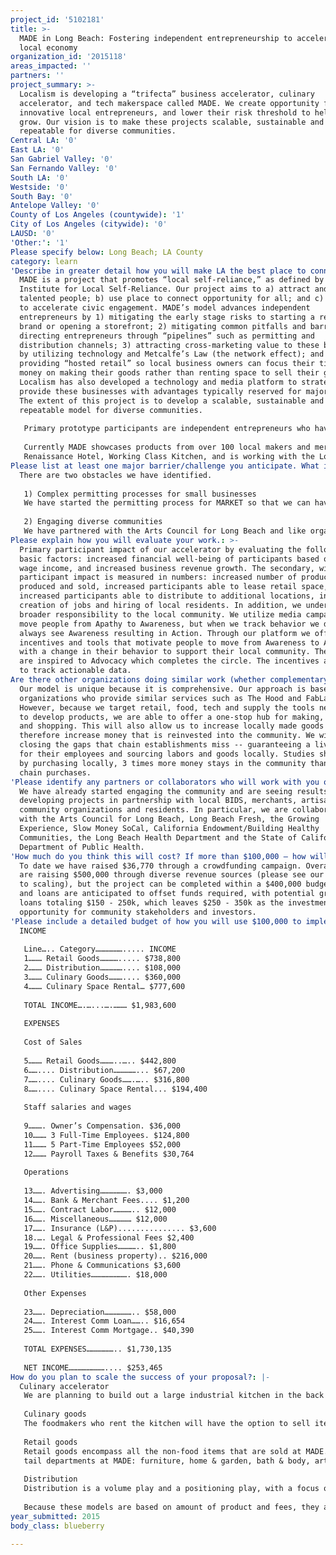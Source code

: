 ```yaml
---
project_id: '5102181'
title: >-
  MADE in Long Beach: Fostering independent entrepreneurship to accelerate the
  local economy
organization_id: '2015118'
areas_impacted: ''
partners: ''
project_summary: >-
  Localism is developing a “trifecta” business accelerator, culinary
  accelerator, and tech makerspace called MADE. We create opportunity for
  innovative local entrepreneurs, and lower their risk threshold to help them
  grow. Our vision is to make these projects scalable, sustainable and
  repeatable for diverse communities.
Central LA: '0'
East LA: '0'
San Gabriel Valley: '0'
San Fernando Valley: '0'
South LA: '0'
Westside: '0'
South Bay: '0'
Antelope Valley: '0'
County of Los Angeles (countywide): '1'
City of Los Angeles (citywide): '0'
LAUSD: '0'
'Other:': '1'
Please specify below: Long Beach; LA County
category: learn
'Describe in greater detail how you will make LA the best place to connect:': >-
  MADE is a project that promotes “local self-reliance,” as defined by the
  Institute for Local Self-Reliance. Our project aims to a) attract and keep
  talented people; b) use place to connect opportunity for all; and c) use place
  to accelerate civic engagement. MADE’s model advances independent
  entrepreneurs by 1) mitigating the early stage risks to starting a retail
  brand or opening a storefront; 2) mitigating common pitfalls and barriers by
  directing entrepreneurs through “pipelines” such as permitting and
  distribution channels; 3) attracting cross-marketing value to these businesses
  by utilizing technology and Metcalfe’s Law (the network effect); and 4)
  providing “hosted retail” so local business owners can focus their time and
  money on making their goods rather than renting space to sell their goods.
  Localism has also developed a technology and media platform to strategically
  provide these businesses with advantages typically reserved for major brands.
  The extent of this project is to develop a scalable, sustainable and
  repeatable model for diverse communities.
   
   Primary prototype participants are independent entrepreneurs who have a product, a business growth plan, and reflect the socioeconomic diversity of the locality of Long Beach. Secondary prototype participants are product makers who can scale through manufacture, merchants who plan to open storefronts, and artisans who can increase their value by elevating their craft and training apprentices.
   
   Currently MADE showcases products from over 100 local makers and merchants, distributes products to key destinations such as 
   Renaissance Hotel, Working Class Kitchen, and is working with the Long Beach Airport, and the CVB for further exposure of the MADE in Long Beach brand. In the first 10 months since opening at least 25 living wage jobs have been created, half of which are tech jobs. Several of these businesses are ready to expand beyond MADE and are actively looking for space to lease. Over 200 makers are on the waiting list to get their products in MADE, many of which are cottage foodmakers. MADE is seeking funding not just to expand facilities, but also to increase to capacity to foster the types of great businesses that reflect the unique character of Long Beach. In addition to our incubator services, we have hosted over 50 events, ranging from fashion and art shows to hackathons and maker expos. We also offer innovation-based STEM classes for children and adults.
Please list at least one major barrier/challenge you anticipate. What is your strategy for overcoming these obstacles?: |-
  There are two obstacles we have identified. 
   
   1) Complex permitting processes for small businesses
   We have started the permitting process for MARKET so that we can have a Certified Farmer’s Market at least three times a week in our store, in addition to sales of cottage food products. This will allow us to provide affordable, freshly prepared foods to the community. We have also started research and a "permit pipeline" for this project, in partnership with the LB Health Department and LB Fresh.org.
   
   2) Engaging diverse communities
   We have partnered with the Arts Council for Long Beach and like organizations in order to activate community spaces and engage the community. MADE’s physical venue and organizational structure provide a nurturing hub for artists and other creatives, providing the support and structure with which to build sustainability and success.
Please explain how you will evaluate your work.: >-
  Primary participant impact of our accelerator by evaluating the following
  basic factors: increased financial well-being of participants based on living
  wage income, and increased business revenue growth. The secondary, wider
  participant impact is measured in numbers: increased number of products
  produced and sold, increased participants able to lease retail space,
  increased participants able to distribute to additional locations, increased
  creation of jobs and hiring of local residents. In addition, we understand our
  broader responsibility to the local community. We utilize media campaigns to
  move people from Apathy to Awareness, but when we track behavior we don’t
  always see Awareness resulting in Action. Through our platform we offer
  incentives and tools that motivate people to move from Awareness to Action,
  with a change in their behavior to support their local community. Then some
  are inspired to Advocacy which completes the circle. The incentives allow us
  to track actionable data.
Are there other organizations doing similar work (whether complementary or competitive)? What is unique about your proposed approach?: >-
  Our model is unique because it is comprehensive. Our approach is based on
  organizations who provide similar services such as The Hood and FabLab.
  However, because we target retail, food, tech and supply the tools necessary
  to develop products, we are able to offer a one-stop hub for making, dining
  and shopping. This will also allow us to increase locally made goods and
  therefore increase money that is reinvested into the community. We will be
  closing the gaps that chain establishments miss -- guaranteeing a living wage
  for their employees and sourcing labors and goods locally. Studies show that
  by purchasing locally, 3 times more money stays in the community than with
  chain purchases.
'Please identify any partners or collaborators who will work with you on this project. How much of the $100,000 grant award will each partner receive?': >-
  We have already started engaging the community and are seeing results by
  developing projects in partnership with local BIDS, merchants, artisans,
  community organizations and residents. In particular, we are collaborating
  with the Arts Council for Long Beach, Long Beach Fresh, the Growing
  Experience, Slow Money SoCal, California Endowment/Building Healthy
  Communities, the Long Beach Health Department and the State of California
  Department of Public Health.
'How much do you think this will cost? If more than $100,000 – how will you cover the additional costs?': >-
  To date we have raised $36,770 through a crowdfunding campaign. Overall, we
  are raising $500,000 through diverse revenue sources (please see our response
  to scaling), but the project can be completed within a $400,000 budget. Grants
  and loans are anticipated to offset funds required, with potential grant and
  loans totaling $150 - 250k, which leaves $250 - 350k as the investment
  opportunity for community stakeholders and investors.
'Please include a detailed budget of how you will use $100,000 to implement this project.': |-
  INCOME
   
   Line….. Category………………..... INCOME
   1……… Retail Goods…………..... $738,800
   2……… Distribution…………….... $108,000
   3……… Culinary Goods……….... $360,000
   4……… Culinary Space Rental… $777,600
   
   TOTAL INCOME….…...….……… $1,983,600
   
   EXPENSES
   
   Cost of Sales
   
   5……… Retail Goods………..….. $442,800
   6…….... Distribution……………... $67,200
   7…….... Culinary Goods…….….. $316,800
   8…….... Culinary Space Rental... $194,400
   
   Staff salaries and wages
   
   9………. Owner’s Compensation. $36,000
   10……… 3 Full-Time Employees. $124,800
   11……… 5 Part-Time Employees $52,000
   12……… Payroll Taxes & Benefits $30,764
   
   Operations
   
   13……. Advertising………………. $3,000
   14……. Bank & Merchant Fees.... $1,200
   15……. Contract Labor………….. $12,000
   16……. Miscellaneous…………… $12,000
   17……. Insurance (L&P)............... $3,600
   18.…. Legal & Professional Fees $2,400
   19……. Office Supplies………….. $1,800
   20……. Rent (business property).. $216,000
   21……. Phone & Communications $3,600
   22……. Utilities……………………. $18,000
   
   Other Expenses
   
   23……. Depreciation……………….. $58,000
   24……. Interest Comm Loan…….. $16,654
   25……. Interest Comm Mortgage.. $40,390
   
   TOTAL EXPENSES……………….. $1,730,135
   
   NET INCOME…………………….... $253,465
How do you plan to scale the success of your proposal?: |-
  Culinary accelerator
   We are planning to build out a large industrial kitchen in the back 1/3 of the 12,500 sq ft space at MADE. It will be rented out to up and coming foodmakers for blocks of 4-8 hours at a time. A culinary accelerator is for food businesses that have plans to grow by packaging and distributing their unique products. Long Beach does not have a culinary accelerator, and currently many of our foodmakers have to leave Long Beach to develop their businesses. To be conservative in our projects we estimated 4 foodmakers renting our kitchen space at $30 an hour, but only for 18 hours a day. 
   
   Culinary goods
   The foodmakers who rent the kitchen will have the option to sell items at wholesale to MADE for retail sales. Only selected food prepared in the incubator kitchen will be packaged and sold at MADE, and some foodmakers will be using the kitchen for catering. Additionally several local and regional farms have partnered with MADE to offer fresh produce, eggs, honey from local fields, and regular grocery items such as artisan bread, pasta, spices, coffees, and 40+ local food brands. This math is based on 100 food sales a day at an average food sale price of $10. 
   
   Retail goods
   Retail goods encompass all the non-food items that are sold at MADE. There are currently products from over 100 local makers. This estimation is based on one main aspect: By increasing foot traffic with food there will be increased exposure of non-food re
   tail departments at MADE: furniture, home & garden, bath & body, artisan jewelry, books & music, hand-assembled bikes and biking accessories, lamps & candles, apparel, baby and children, greeting cards and more. As MADE matures it will resemble a local department store with a market space. These are based on 60 vendor/40 MADE consignment sales.
   
   Distribution
   Distribution is a volume play and a positioning play, with a focus on key destinations such as The Renaissance Long Beach, and fine local establishments such as Working Class Kitchen. 
   
   Because these models are based on amount of product and fees, they are scalable for the growth of clients that we receive. Moreover, we do make revenue by renting out facility space for events, for which we charge 50%.
year_submitted: 2015
body_class: blueberry

---
```


